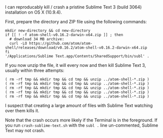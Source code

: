 I can reproducably kill / crash a pristine Sublime Text 3 (build 3064) installation on OS X (10.9.4).

First, prepare the directory and ZIP file using the following commands:

    mkdir new-directory && cd new-directory
    if [[ ! -f atom-shell-v0.16.2-darwin-x64.zip ]] ; then
      # download 34 MB archive:
      curl -LO https://github.com/atom/atom-shell/releases/download/v0.16.2/atom-shell-v0.16.2-darwin-x64.zip
    fi
    '/Applications/Sublime Text.app/Contents/SharedSupport/bin/subl' .

If you now unzip the file, it will every now and then kill Sublime Text 3, usually within three attempts:

    ( rm -rf tmp && mkdir tmp && cd tmp && unzip ../atom-shell-*.zip )
    ( rm -rf tmp && mkdir tmp && cd tmp && unzip ../atom-shell-*.zip )
    ( rm -rf tmp && mkdir tmp && cd tmp && unzip ../atom-shell-*.zip )
    ( rm -rf tmp && mkdir tmp && cd tmp && unzip ../atom-shell-*.zip )
    ( rm -rf tmp && mkdir tmp && cd tmp && unzip ../atom-shell-*.zip )

I suspect that creating a large amount of files with Sublime Text watching over them kills it.

Note that the crash occurs more likely if the Terminal is in the foreground. If you run `crash-sublime-text.sh` with the `subl .` line un-commented, Sublime Text may not crash.
